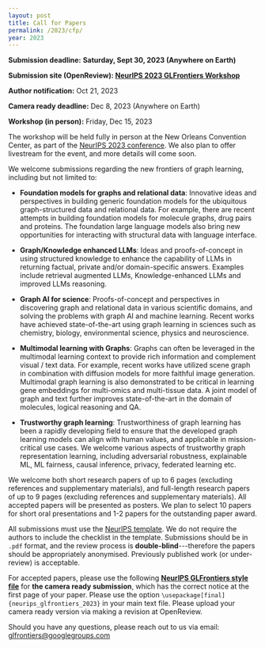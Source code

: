```yaml
---
layout: post
title: Call for Papers
permalink: /2023/cfp/
year: 2023
---
```


**Submission deadline:** **Saturday, Sept 30, 2023 (Anywhere on Earth)**<br>

**Submission site (OpenReview): [NeurIPS 2023 GLFrontiers Workshop](https://openreview.net/group?id=NeurIPS.cc/2023/Workshop/GLFrontiers)** <br>

**Author notification:** Oct 21, 2023

**Camera ready deadline:** Dec 8, 2023 (Anywhere on Earth)

**Workshop (in person):** Friday, Dec 15, 2023<br>

<!-- **Updates:** 
- Please use the following <a href="/files/neurips_glfrontiers_2023.sty" style="font-weight: bold;">NeurIPS GLFrontiers style file</a> for **the camera ready submission**, which has the correct notice at the first page of your paper. Please use the option `\usepackage[final]{neurips_glfrontiers_2023}` in your main text file. Please **upload your camera ready version via making a revision at OpenReview**. -->


The workshop will be held fully in person at the New Orleans Convention Center, as part of the [NeurIPS 2023 conference](https://nips.cc/Conferences/2023).
We also plan to offer livestream for the event, and more details will come soon. 

We welcome submissions regarding the new frontiers of graph learning, including but not limited to:
- **Foundation models for graphs and relational data**: Innovative ideas and perspectives in building generic foundation models for the ubiquitous graph-structured data and relational data. For example, there are recent attempts in building foundation models for molecule graphs, drug pairs and proteins. The foundation large language models also bring new opportunities for interacting with structural data with language interface.

- **Graph/Knowledge enhanced LLMs**: Ideas and proofs-of-concept in using structured knowledge to enhance the capability of LLMs in returning factual, private and/or domain-specific answers. Examples include retrieval augmented LLMs, Knowledge-enhanced LLMs and improved LLMs reasoning.

- **Graph AI for science**: Proofs-of-concept and perspectives in discovering graph and relational data in various scientific domains, and solving the problems with graph AI and machine learning. Recent works have achieved state-of-the-art using graph learning in sciences such as chemistry, biology, environmental science, physics and neuroscience.

- **Multimodal learning with Graphs**: Graphs can often be leveraged in the multimodal learning context to provide rich information and complement visual / text data. For example, recent works have utilized scene graph in combination with diffusion models for more faithful image generation. Multimodal graph learning is also demonstrated to be critical in learning gene embeddings for multi-omics and multi-tissue data. A joint model of graph and text further improves state-of-the-art in the domain of molecules, logical reasoning and QA.

- **Trustworthy graph learning**: Trustworthiness of graph learning has been a rapidly developing field to ensure that the developed graph learning models can align with human values, and applicable in mission-critical use cases. We welcome various aspects of trustworthy graph representation learning, including adversarial robustness, explainable ML, ML fairness, causal inference, privacy, federated learning etc.



We welcome both short research papers of up to 6 pages (excluding references and supplementary materials), and full-length research papers of up to 9 pages (excluding references and supplementary materials). 
All accepted papers will be presented as posters. 
We plan to select 10 papers for short oral presentations and 1-2 papers for the outstanding paper award.


All submissions must use the [NeurIPS template](https://nips.cc/Conferences/2023/PaperInformation/StyleFiles). We do not require the authors to include the checklist in the template. Submissions should be in `.pdf` format, and the review process is **double-blind**---therefore the papers should be appropriately anonymised. Previously published work (or under-review) is acceptable.

For accepted papers, please use the following <a href="/files/neurips_glfrontiers_2023.sty" style="font-weight: bold;">NeurIPS GLFrontiers style file</a> for **the camera ready submission**, which has the correct notice at the first page of your paper. Please use the option `\usepackage[final]{neurips_glfrontiers_2023}` in your main text file. Please upload your camera ready version via making a revision at OpenReview.

Should you have any questions, please reach out to us via email:<br>
[glfrontiers@googlegroups.com](mailto:glfrontiers@googlegroups.com)